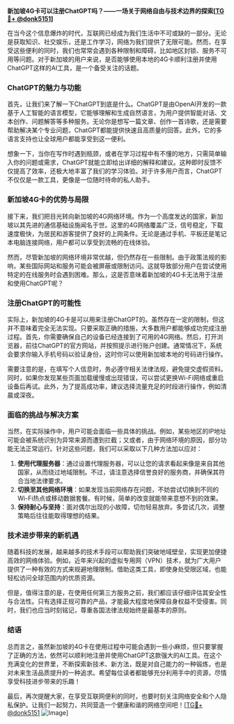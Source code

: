 **新加坡4G卡可以注册ChatGPT吗？——一场关于网络自由与技术边界的探索[[TG💪+ @donk5151](https://t.me/s/donk5151)]**

在当今这个信息爆炸的时代，互联网已经成为我们生活中不可或缺的一部分。无论是获取知识、社交娱乐，还是工作学习，网络为我们提供了无限可能。然而，在享受这些便利的同时，我们也常常会遇到各种限制和障碍，比如地区封锁、服务不可用等问题。对于新加坡的用户来说，是否能够使用本地的4G卡顺利注册并使用ChatGPT这样的AI工具，是一个备受关注的话题。

### ChatGPT的魅力与功能

首先，让我们来了解一下ChatGPT到底是什么。ChatGPT是由OpenAI开发的一款基于人工智能的语言模型，它能够理解和生成自然语言，为用户提供智能对话、文本创作、问题解答等多种服务。无论你是想写一篇文章、创作一首诗歌，还是需要帮助解决某个专业问题，ChatGPT都能提供快速且高质量的回答。此外，它的多语言支持也让全球用户都能享受到这一便利。

想象一下，当你在写作时遇到瓶颈，或者在学习过程中有不懂的地方，只需简单输入你的问题或需求，ChatGPT就能立即给出详细的解释和建议。这种即时反馈不仅提高了效率，还极大地丰富了我们的学习体验。对于许多用户而言，ChatGPT不仅仅是一款工具，更像是一位随时待命的私人助手。

### 新加坡4G卡的优势与局限

接下来，我们把目光转向新加坡的4G网络环境。作为一个高度发达的国家，新加坡以其先进的通信基础设施闻名于世。这里的4G网络覆盖广泛，信号稳定，下载速度极快，为居民和游客提供了良好的上网条件。无论是通过手机、平板还是笔记本电脑连接网络，用户都可以享受到流畅的在线体验。

然而，尽管新加坡的网络环境非常优越，但仍然存在一些限制。由于政策法规的影响，某些国际网站和服务可能会被屏蔽或限制访问。这就导致部分用户在尝试使用特定的在线服务时会遇到困难。那么，这是否意味着新加坡的4G卡无法用于注册和使用ChatGPT呢？

### 注册ChatGPT的可能性

实际上，新加坡的4G卡是可以用来注册ChatGPT的。虽然存在一定的限制，但这并不意味着完全无法实现。只要采取正确的措施，大多数用户都能够成功完成注册过程。首先，你需要确保自己的设备已经连接到了可用的4G网络。然后，打开浏览器，前往ChatGPT的官方网站，并按照提示进行账户创建。通常情况下，系统会要求你输入手机号码以验证身份，这时你可以使用新加坡本地的号码进行操作。

需要注意的是，在填写个人信息时，务必遵守相关法律法规，避免提交虚假资料。同时，如果你发现某些页面加载缓慢或出现错误，可以尝试更换Wi-Fi网络或重启设备后再试。此外，为了提高成功率，建议选择流量充足的时段进行操作，例如清晨或深夜。

### 面临的挑战与解决方案

当然，在实际操作中，用户可能会面临一些具体的挑战。例如，某些地区的IP地址可能会被系统识别为异常来源而遭到拦截；又或者，由于网络环境的原因，部分功能无法正常运行。针对这些问题，我们可以采取以下几种方法加以应对：

1. **使用代理服务器**：通过设置代理服务器，可以让您的请求看起来像是来自其他国家，从而绕过地域限制。不过，请注意选择信誉良好的服务商，并确保其符合当地法律要求。
2. **切换至其他网络环境**：如果发现当前网络存在问题，不妨尝试切换到不同的Wi-Fi热点或移动数据套餐。有时候，简单的改变就能带来意想不到的效果。
3. **保持耐心与坚持**：面对偶尔出现的小故障，切勿轻易放弃。多尝试几次，调整策略后往往能取得理想的结果。

### 技术进步带来的新机遇

随着科技的发展，越来越多的技术手段可以帮助我们突破地域壁垒，实现更加便捷高效的网络体验。例如，近年来兴起的虚拟专用网（VPN）技术，就为广大用户提供了一种有效的方式来规避地理限制。借助这类工具，即使身处受限区域，也能轻松访问全球范围内的优质资源。

但是，值得注意的是，在使用任何第三方服务之前，我们都应该仔细评估其安全性与合法性。只有选择正规可靠的产品，才能最大程度地保障自身权益不受侵害。同时，我们也应当时刻铭记，尊重各国法律法规始终是最基本的原则。

### 结语

总而言之，虽然新加坡的4G卡在使用过程中可能会遇到一些小麻烦，但只要掌握了正确的方法，依然可以顺利地注册并使用ChatGPT这款强大的AI工具。在这个充满变化的世界里，不断探索新技术、新方法，既是对自己能力的一种锻炼，也是对未来生活品质提升的一种追求。希望每位读者都能够充分利用手中的资源，尽情享受科技进步带来的乐趣！

最后，再次提醒大家，在享受互联网便利的同时，也要时刻关注网络安全和个人隐私保护。让我们一起努力，共同营造一个健康和谐的网络空间吧！[[TG💪+ @donk5151](https://t.me/s/donk5151) ![Image](https://i.postimg.cc/rwNCRYN7/Snipaste-2025-04-30-17-27-05.png)]